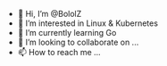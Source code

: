 - 👋 Hi, I’m @BololZ
- 👀 I’m interested in Linux & Kubernetes
- 🌱 I’m currently learning Go
- 💞️ I’m looking to collaborate on ...
- 📫 How to reach me ...

<!---
BololZ/BololZ is a ✨ special ✨ repository because its `README.md` (this file) appears on your GitHub profile.
You can click the Preview link to take a look at your changes.
--->
